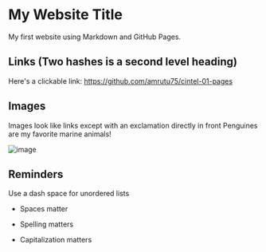 # My Website Title 

My first website using Markdown and GitHub Pages.

## Links (Two hashes is a second level heading)

Here's a clickable link: https://github.com/amrutu75/cintel-01-pages

## Images

Images look like links except with an exclamation directly in front
Penguines are my favorite marine animals!

![image](https://github.com/user-attachments/assets/e26a0aaf-5ae5-458f-8b11-153c11420248)

## Reminders

Use a dash space for unordered lists

- Spaces matter

- Spelling matters

- Capitalization matters
